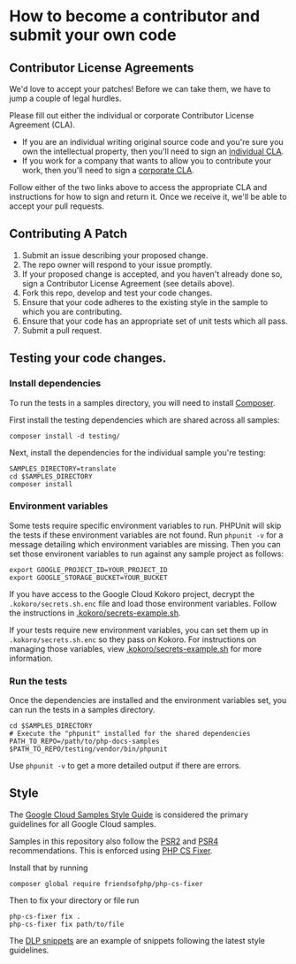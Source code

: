 # How to become a contributor and submit your own code

## Contributor License Agreements

We'd love to accept your patches! Before we can take them, we
have to jump a couple of legal hurdles.

Please fill out either the individual or corporate Contributor License Agreement
(CLA).

  * If you are an individual writing original source code and you're sure you
    own the intellectual property, then you'll need to sign an
    [individual CLA](https://developers.google.com/open-source/cla/individual).
  * If you work for a company that wants to allow you to contribute your work,
    then you'll need to sign a
    [corporate CLA](https://developers.google.com/open-source/cla/corporate).

Follow either of the two links above to access the appropriate CLA and
instructions for how to sign and return it. Once we receive it, we'll be able to
accept your pull requests.

## Contributing A Patch

1. Submit an issue describing your proposed change.
1. The repo owner will respond to your issue promptly.
1. If your proposed change is accepted, and you haven't already done so, sign a
   Contributor License Agreement (see details above).
1. Fork this repo, develop and test your code changes.
1. Ensure that your code adheres to the existing style in the sample to which
   you are contributing.
1. Ensure that your code has an appropriate set of unit tests which all pass.
1. Submit a pull request.

## Testing your code changes.

### Install dependencies

To run the tests in a samples directory, you will need to install
[Composer](http://getcomposer.org/doc/00-intro.md).

First install the testing dependencies which are shared across all samples:

```
composer install -d testing/
```

Next, install the dependencies for the individual sample you're testing:

```
SAMPLES_DIRECTORY=translate
cd $SAMPLES_DIRECTORY
composer install
```

### Environment variables
Some tests require specific environment variables to run. PHPUnit will skip the tests
if these environment variables are not found. Run `phpunit -v` for a message detailing
which environment variables are missing. Then you can set those environent variables
to run against any sample project as follows:

```
export GOOGLE_PROJECT_ID=YOUR_PROJECT_ID
export GOOGLE_STORAGE_BUCKET=YOUR_BUCKET
```

If you have access to the Google Cloud Kokoro project, decrypt the
`.kokoro/secrets.sh.enc` file and load those environment variables. Follow
the instructions in [.kokoro/secrets-example.sh](.kokoro/secrets-example.sh).

If your tests require new environment variables, you can set them up in
`.kokoro/secrets.sh.enc` so they pass on Kokoro. For instructions on managing those
variables, view [.kokoro/secrets-example.sh](.kokoro/secrets-example.sh) for more
information.

### Run the tests

Once the dependencies are installed and the environment variables set, you can run the
tests in a samples directory.
```
cd $SAMPLES_DIRECTORY
# Execute the "phpunit" installed for the shared dependencies
PATH_TO_REPO=/path/to/php-docs-samples
$PATH_TO_REPO/testing/vendor/bin/phpunit
```

Use `phpunit -v` to get a more detailed output if there are errors.

## Style

The [Google Cloud Samples Style Guide][style-guide] is considered the primary
guidelines for all Google Cloud samples. 

[style-guide]: https://googlecloudplatform.github.io/samples-style-guide/

Samples in this repository also follow the [PSR2][psr2] and [PSR4][psr4]
recommendations. This is enforced using [PHP CS Fixer][php-cs-fixer].

Install that by running

```
composer global require friendsofphp/php-cs-fixer
```

Then to fix your directory or file run

```
php-cs-fixer fix .
php-cs-fixer fix path/to/file
```

The [DLP snippets](https://github.com/GoogleCloudPlatform/php-docs-samples/tree/main/dlp) are an example of snippets following the latest style guidelines.

[psr2]: http://www.php-fig.org/psr/psr-2/
[psr4]: http://www.php-fig.org/psr/psr-4/
[php-cs-fixer]: https://github.com/FriendsOfPHP/PHP-CS-Fixer

